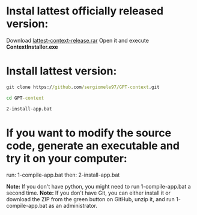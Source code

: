 # Instal lattest officially released version:

   Download [lattest-context-release.rar](https://github.com/sergiomele97/GPT-context/raw/refs/heads/main/releases/windows/lattest-context-release.rar) 
   Open it and execute **ContextInstaller.exe**

# Install lattest version:

   ```cmd
   git clone https://github.com/sergiomele97/GPT-context.git

   cd GPT-context

   2-install-app.bat
   ```
# If you want to modify the source code, generate an executable and try it on your computer:

   run: 1-compile-app.bat
   then: 2-install-app.bat


   **Note:** If you don't have python, you might need to run 1-compile-app.bat a second time.
   **Note:** If you don't have Git, you can either install it or download the ZIP from the green button on GitHub, unzip it, and run 1-compile-app.bat as an administrator.
